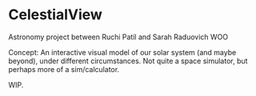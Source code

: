 # CelestialView
Astronomy project between Ruchi Patil and Sarah Raduovich WOO

Concept: An interactive visual model of our solar system (and maybe beyond), under different circumstances.
Not quite a space simulator, but perhaps more of a sim/calculator. 

WIP.
